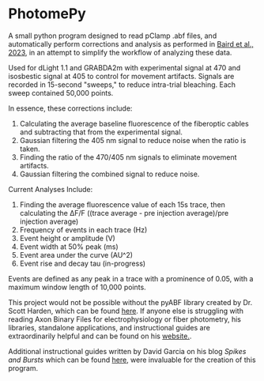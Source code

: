 # PhotomePy

A small python program designed to read pClamp .abf files, and automatically perform corrections and analysis as performed in [Baird et al., 2023](https://doi.org/10.1007/s00213-023-06340-8), in an attempt to simplify the workflow of analyzing these data.

Used for dLight 1.1 and GRABDA2m with experimental signal at 470 and isosbestic signal at 405 to control for movement artifacts.
Signals are recorded in 15-second "sweeps," to reduce intra-trial bleaching. Each sweep contained 50,000 points.

In essence, these corrections include:
1. Calculating the average baseline fluorescence of the fiberoptic cables and subtracting that from the experimental signal.
2. Gaussian filtering the 405 nm signal to reduce noise when the ratio is taken.
3. Finding the ratio of the 470/405 nm signals to eliminate movement artifacts.
4. Gaussian filtering the combined signal to reduce noise.

Current Analyses Include:
1. Finding the average fluorescence value of each 15s trace, then calculating the ΔF/F ((trace average - pre injection average)/pre injection average)
2. Frequency of events in each trace (Hz)
3. Event height or amplitude (V)
4. Event width at 50% peak (ms)
5. Event area under the curve (AU^2)
6. Event rise and decay tau (in-progress)

Events are defined as any peak in a trace with a prominence of 0.05, with a maximum window length of 10,000 points.

This project would not be possible without the pyABF library created by Dr. Scott Harden, which can be found [here](https://github.com/swharden/pyABF). If anyone else is struggling with reading Axon Binary Files for electrophysiology or fiber photometry, his libraries, standalone applications, and instructional guides are extraordinarily helpful and can be found on his [website.](https://swharden.com/pyabf/). 

Additional instructional guides written by David Garcia on his blog *Spikes and Bursts* which can be found [here](https://spikesandbursts.wordpress.com/about/), were invaluable for the creation of this program.

